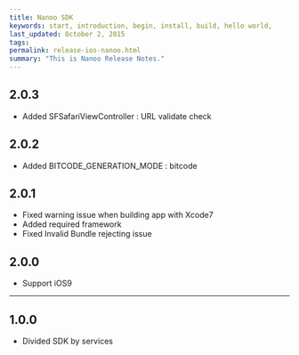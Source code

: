 ```yaml
---
title: Nanoo SDK
keywords: start, introduction, begin, install, build, hello world,
last_updated: October 2, 2015
tags: 
permalink: release-ios-nanoo.html
summary: "This is Nanoo Release Notes."
---
```


## 2.0.3
* Added SFSafariViewController : URL validate check

## 2.0.2
* Added BITCODE_GENERATION_MODE : bitcode

## 2.0.1
* Fixed warning issue when building app with Xcode7
* Added required framework
* Fixed Invalid Bundle rejecting issue

## 2.0.0
* Support iOS9

---

## 1.0.0
* Divided SDK by services
